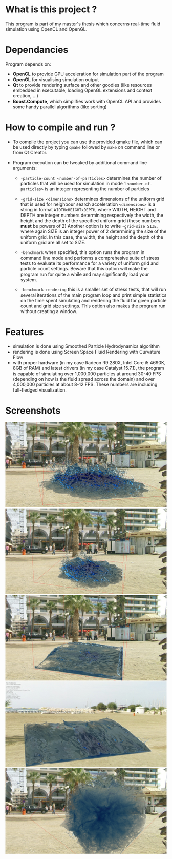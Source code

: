 # What is this project ?

This program is part of my master's thesis which concerns real-time fluid
simulation using OpenCL and OpenGL.

# Dependancies

Program depends on:

  - **OpenCL** to provide GPU acceleration for simulation part of the program
  - **OpenGL** for visualising simulation output
  - **Qt** to provide rendering surface and other goodies (like resources embedded
    in executable, loading OpenGL extensions and context creation, ...)
  - **Boost.Compute**, which simplifies work with OpenCL API and provides some handy
    parallel algorithms (like sorting)

# How to compile and run ?

  - To compile the project you can use the provided qmake file, which can be used
    directly by typing `qmake` followed by `make` on command line or from Qt Creator.
  - Program execution can be tweaked by additional command line arguments:

      - `-particle-count <number-of-particles>`
           determines the number of particles that will be used for simulation in mode 1
           `<number-of-particles>` is an integer representing the number of particles

      - `-grid-size <dimensions>`
           determines dimensions of the uniform grid that is used for neighbour search acceleration
           `<dimensions>` is a string in format `WIDTHxHEIGHTxDEPTH`, where WIDTH, HEIGHT
           and DEPTH are integer numbers determining respectively the width, the height
           and the depth of the specified uniform grid (these numbers **must** be powers of 2)
           Another option is to write `-grid-size SIZE`, where again SIZE is an integer
           power of 2 determining the size of the uniform grid. In this case, the width,
           the height and the depth of the uniform grid are all set to SIZE.

      - `-benchmark`
           when specified, this option runs the program in command line mode and
           performs a comprehesive suite of stress tests to evaluate its performance
           for a variety of uniform grid and particle count settings.
           Beware that this option will make the program run for quite a while and
           may significantly load your system.

      - `-benchmark-rendering`
           this is a smaller set of stress tests, that will run several iterations
           of the main program loop and print simple statistics on the time spent
           simulating and rendering the fluid for given particle count and grid size
           settings.
           This option also makes the program run without creating a window.

# Features

  - simulation is done using Smoothed Particle Hydrodynamics algorithm
  - rendering is done using Screen Space Fluid Rendering with Curvature Flow
  - with proper hardware (in my case Radeon R9 280X, Intel Core i5 4690K, 8GB of RAM)
    and latest drivers (in my case Catalyst 15.7.1), the program is capable
    of simulating over 1,000,000 particles at around 30-40 FPS (depending on how
    is the fluid spread across the domain) and over 4,000,000 particles at
    about 8-12 FPS. These numbers are including full-fledged visualization.
    
# Screenshots

![Close Up splash](screenshots/big_splash.png)
![Splash](screenshots/small_splash.png)
![Calming down after splash](screenshots/after_splash.png)
![Regular view](screenshots/top.png)
![Bottom view of the splash](screenshots/bottom.png)